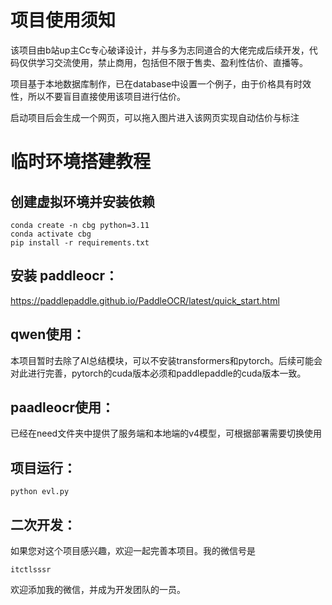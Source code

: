 
# 项目使用须知

该项目由b站up主Cc专心破译设计，并与多为志同道合的大佬完成后续开发，代码仅供学习交流使用，禁止商用，包括但不限于售卖、盈利性估价、直播等。

项目基于本地数据库制作，已在database中设置一个例子，由于价格具有时效性，所以不要盲目直接使用该项目进行估价。

启动项目后会生成一个网页，可以拖入图片进入该网页实现自动估价与标注

# 临时环境搭建教程

## 创建虚拟环境并安装依赖

```
conda create -n cbg python=3.11
conda activate cbg
pip install -r requirements.txt
```

## 安装 paddleocr：

https://paddlepaddle.github.io/PaddleOCR/latest/quick_start.html

## qwen使用：

本项目暂时去除了AI总结模块，可以不安装transformers和pytorch。后续可能会对此进行完善，pytorch的cuda版本必须和paddlepaddle的cuda版本一致。

## paadleocr使用：

已经在need文件夹中提供了服务端和本地端的v4模型，可根据部署需要切换使用

## 项目运行：

```
python evl.py
```

## 二次开发：

如果您对这个项目感兴趣，欢迎一起完善本项目。我的微信号是
```
itctlsssr
```
欢迎添加我的微信，并成为开发团队的一员。
